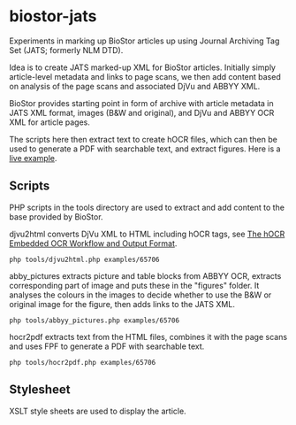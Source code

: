biostor-jats
============

Experiments in marking up BioStor articles up using Journal Archiving Tag Set (JATS; formerly NLM DTD).

Idea is to create JATS marked-up XML for BioStor articles. Initially simply article-level metadata and links to page scans, we then add content based on analysis of the page scans and associated DjVu and ABBYY XML.

BioStor provides starting point in form of archive with article metadata in JATS XML format, images (B&W and original), and DjVu and ABBYY OCR XML for article pages.

The scripts here then extract text to create hOCR files, which can then be used to generate a PDF with searchable text, and extract figures. Here is a [live example](https://dl.dropboxusercontent.com/u/639486/65706/65706.html).

## Scripts
PHP scripts in the tools directory are used to extract and add content to the base provided by BioStor.

djvu2html converts DjVu XML to HTML including hOCR tags, see [The hOCR Embedded OCR Workflow and Output Format](https://docs.google.com/document/d/1QQnIQtvdAC_8n92-LhwPcjtAUFwBlzE8EWnKAxlgVf0).

	php tools/djvu2html.php examples/65706

abby_pictures extracts picture and table blocks from ABBYY OCR, extracts corresponding part of image and puts these in the "figures" folder. It analyses the colours in the images to decide whether to use the B&W or original image for the figure, then adds links to the JATS XML.

	php tools/abbyy_pictures.php examples/65706

hocr2pdf extracts text from the HTML files, combines it with the page scans and uses FPF to generate a PDF with searchable text.

	php tools/hocr2pdf.php examples/65706

## Stylesheet
XSLT style sheets are used to display the article. 

